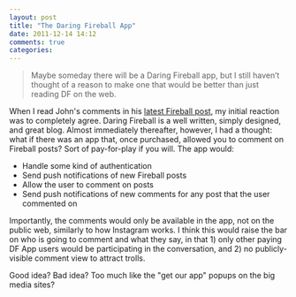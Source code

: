 ```yaml
---
layout: post
title: "The Daring Fireball App"
date: 2011-12-14 14:12
comments: true
categories: 
---
```


> Maybe someday there will be a Daring Fireball app, but I still haven’t thought 
> of a reason to make one that would be better than just reading DF on the web.

When I read John's comments in his 
[latest Fireball post](http://daringfireball.net/linked/2011/12/14/winer-native-apps), my initial reaction was to completely agree. Daring Fireball is a well written, simply designed, and great blog. Almost immediately thereafter, however, I had a thought: what if there was an app that, once purchased, allowed you to comment on Fireball posts? Sort of pay-for-play if you will. The app would:

* Handle some kind of authentication
* Send push notifications of new Fireball posts
* Allow the user to comment on posts
* Send push notifications of new comments for any post that the user commented on

Importantly, the comments would only be available in the app, not on the public web,  similarly to how Instagram works. I think this would raise the bar on who is going to  comment and what they say, in that 1) only other paying DF App users would be participating in the conversation, and 2) no publicly-visible comment view to attract trolls.

Good idea? Bad idea? Too much like the "get our app" popups on the big media sites?